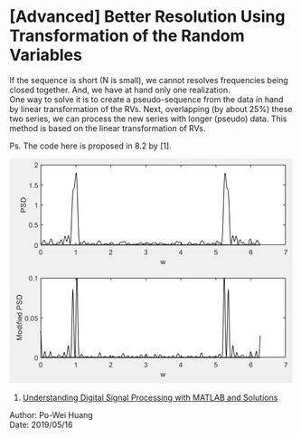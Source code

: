 # [Advanced] Better Resolution Using Transformation of the Random Variables

If the sequence is short (N is small), we cannot resolves frequencies being closed together. And, we have at hand only one realization.  
One way to solve it is to create a pseudo-sequence from the data in hand by linear transformation of the RVs. Next, overlapping (by about 25%) these two series, we can process the new series with longer (pseudo) data. This method is based on the linear transformation of RVs.

Ps. The code here is proposed in 8.2 by [1].

![Fig.1](./1.PNG)

1. [Understanding Digital Signal Processing with MATLAB and Solutions](https://www.mathworks.com/academia/books/understanding-digital-signal-processing-with-matlab-and-solutions-poularikas.html)  

Author: Po-Wei Huang  
Date: 2019/05/16  
